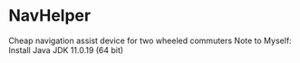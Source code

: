 # NavHelper
Cheap navigation assist device for two wheeled commuters
Note to Myself: Install Java JDK 11.0.19 (64 bit)
